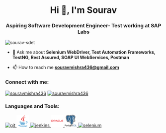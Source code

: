 <h1 align="center">Hi 👋, I'm Sourav</h1>
<h3 align="center">Aspiring Software Development Engineer- Test working at SAP Labs</h3>

<p align="left"> <img src="https://komarev.com/ghpvc/?username=sourav-sdet&label=Profile%20views&color=0e75b6&style=flat" alt="sourav-sdet" /> </p>

- 💬 Ask me about **Selenium WebDriver, Test Automation Frameworks, TestNG, Rest Assured, SOAP UI WebServices, Postman**

- 📫 How to reach me **souravmishra436@gmail.com**

<h3 align="left">Connect with me:</h3>
<p align="left">
<a href="https://linkedin.com/in/souravmishra436" target="blank"><img align="center" src="https://raw.githubusercontent.com/rahuldkjain/github-profile-readme-generator/master/src/images/icons/Social/linked-in-alt.svg" alt="souravmishra436" height="30" width="40" /></a>
<a href="https://www.hackerrank.com/souravmishra436" target="blank"><img align="center" src="https://raw.githubusercontent.com/rahuldkjain/github-profile-readme-generator/master/src/images/icons/Social/hackerrank.svg" alt="souravmishra436" height="30" width="40" /></a>
</p>

<h3 align="left">Languages and Tools:</h3>
<p align="left"> <a href="https://git-scm.com/" target="_blank" rel="noreferrer"> <img src="https://www.vectorlogo.zone/logos/git-scm/git-scm-icon.svg" alt="git" width="40" height="40"/> </a> <a href="https://www.java.com" target="_blank" rel="noreferrer"> <img src="https://raw.githubusercontent.com/devicons/devicon/master/icons/java/java-original.svg" alt="java" width="40" height="40"/> </a> <a href="https://www.jenkins.io" target="_blank" rel="noreferrer"> <img src="https://www.vectorlogo.zone/logos/jenkins/jenkins-icon.svg" alt="jenkins" width="40" height="40"/> </a> <a href="https://www.oracle.com/" target="_blank" rel="noreferrer"> <img src="https://raw.githubusercontent.com/devicons/devicon/master/icons/oracle/oracle-original.svg" alt="oracle" width="40" height="40"/> </a> <a href="https://www.postgresql.org" target="_blank" rel="noreferrer"> <img src="https://raw.githubusercontent.com/devicons/devicon/master/icons/postgresql/postgresql-original-wordmark.svg" alt="postgresql" width="40" height="40"/> </a> <a href="https://www.selenium.dev" target="_blank" rel="noreferrer"> <img src="https://raw.githubusercontent.com/detain/svg-logos/780f25886640cef088af994181646db2f6b1a3f8/svg/selenium-logo.svg" alt="selenium" width="40" height="40"/> </a> </p>
